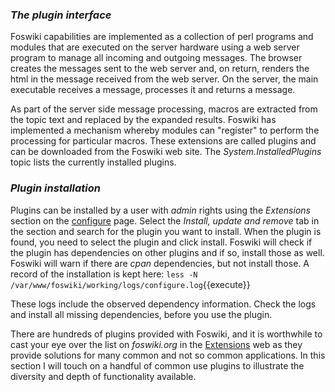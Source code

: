 ### _The plugin interface_
Foswiki capabilities are implemented as a collection of perl programs and modules that are executed on the server hardware
using a web server program to manage all incoming and outgoing messages.
The browser creates the messages sent to the web server and, on return, renders the html in the message received from the web server.
On the server, the main executable receives a message, processes it and returns a message. 

As part of the server side message processing, macros are extracted from the topic text and replaced by the expanded results.
Foswiki has implemented a mechanism whereby modules can "register" to perform the processing for particular macros.
These extensions are called plugins and can be downloaded from the Foswiki web site. The _System.InstalledPlugins_ topic lists the currently installed plugins. 

### _Plugin installation_
Plugins can be installed by a user with _admin_ rights using the _Extensions_ section on the 
[configure](https://[[HOST_SUBDOMAIN]]-80-[[KATACODA_HOST]].environments.katacoda.com/foswiki/bin/configure) page.
Select the _Install, update and remove_ tab   in the section and search for the plugin you want to install.
When the plugin is found, you need to select the plugin and click install.
Foswiki will check if the plugin has dependencies on other plugins and if so, install those as well.
Foswiki will warn if there are _cpan_ dependencies, but not install those.
A record of the installation is kept here: `less -N /var/www/foswiki/working/logs/configure.log`{{execute}}

These logs include the observed dependency information. Check the logs and install all missing dependencies, before you use the plugin.

There are hundreds of plugins provided with Foswiki, and it is worthwhile to cast your eye over the list
on _foswiki.org_ in the [Extensions](https://foswiki.org/Extensions) web
as they provide solutions for many common and not so common applications.
In this section I will touch on a handful of common use plugins to illustrate the diversity and depth of functionality available. 



